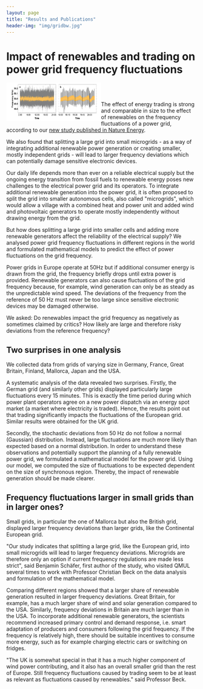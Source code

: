 ```yaml
---
layout: page
title: "Results and Publications"
header-img: "img/gridbw.jpg"
---
```


# Impact of renewables and trading on power grid frequency fluctuations

<div style="width: 500;">
  <div style="float:center;">
    <img src="/img/GBFrequencyFluctuations.pdf" width="250" style="float:left;" height="100"/>
  </div> 
</div>

<br><br>

The effect of energy trading is strong and comparable in size to the effect of renewables on the frequency fluctuations of a power grid, according to our [new study published in Nature Energy](https://www.nature.com/articles/s41560-017-0058-z).

We also found that splitting a large grid into small microgrids - as a way of integrating additional renewable power generation or creating smaller, mostly independent grids - will lead to larger frequency deviations which can potentially damage sensitive electronic devices.

Our daily life depends more than ever on a reliable electrical supply but the ongoing energy transition from fossil fuels to renewable energy poses new challenges to the electrical power grid and its operators. To integrate additional renewable generation into the power grid, it is often proposed to split the grid into smaller autonomous cells, also called "microgrids", which would allow a village with a combined heat and power unit and added wind and photovoltaic generators to operate mostly independently without drawing energy from the grid.

But how does splitting a large grid into smaller cells and adding more renewable generators affect the reliability of the electrical supply? We analysed power grid frequency fluctuations in different regions in the world and formulated mathematical models to predict the effect of power fluctuations on the grid frequency.

Power grids in Europe operate at 50Hz but if additional consumer energy is drawn from the grid, the frequency briefly drops until extra power is provided. Renewable generators can also cause fluctuations of the grid frequency because, for example, wind generation can only be as steady as the unpredictable wind speed. The deviations of the frequency from the reference of 50 Hz must never be too large since sensitive electronic devices may be damaged otherwise.

We asked: Do renewables impact the grid frequency as negatively as sometimes claimed by critics? How likely are large and therefore risky deviations from the reference frequency?

## Two surprises in one analysis

We collected data from grids of varying size in Germany, France, Great Britain, Finland, Mallorca, Japan and the USA.

A systematic analysis of the data revealed two surprises. Firstly, the German grid (and similarly other grids) displayed particularly large fluctuations every 15 minutes. This is exactly the time period during which power plant operators agree on a new power dispatch via an energy spot market (a market where electricity is traded). Hence, the results point out that trading significantly impacts the fluctuations of the European grid. Similar results were obtained for the UK grid.

Secondly, the stochastic deviations from 50 Hz do not follow a normal (Gaussian) distribution. Instead, large fluctuations are much more likely than expected based on a normal distribution. In order to understand these observations and potentially support the planning of a fully renewable power grid, we formulated a mathematical model for the power grid. Using our model, we computed the size of fluctuations to be expected dependent on the size of synchronous region. Thereby, the impact of
renewable generation should be made clearer.

## Frequency fluctuations larger in small grids than in larger ones?

Small grids, in particular the one of Mallorca but also the British grid, displayed larger frequency deviations than larger grids, like the Continental European grid.

"Our study indicates that splitting a large grid, like the European grid, into small microgrids will lead to
larger frequency deviations. Microgrids are therefore only an option if current frequency regulations are
made less strict", said Benjamin Schäfer, first author of the study, who visited QMUL several times to work
with Professor Christian Beck on the data analysis and formulation of the mathematical model.

Comparing different regions showed that a larger share of renewable generation resulted in larger frequency deviations. Great Britain, for example, has a much larger share of wind and solar generation compared to the USA. Similarly, frequency deviations in Britain are much larger than in the USA. To incorporate additional renewable generators, the scientists recommend increased primary control and demand response, i.e. smart adaptation of producers and consumers following the grid frequency. If the frequency is relatively high, there should be suitable incentives to consume more energy, such as for example charging electric cars or switching on fridges.

"The UK is somewhat special in that it has a much higher component of wind power contributing, and it also has an overall smaller grid than the rest of Europe. Still frequency fluctuations caused by trading seem to be at least as relevant as fluctuations caused by renewables." said Professor Beck.
